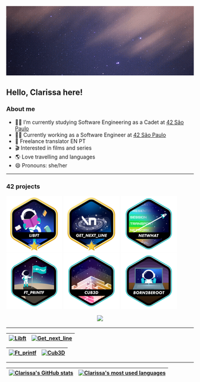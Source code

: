 <img src="https://github.com/clacrisostomo/pics/blob/master/Cover.gif">

<h2> Hello, Clarissa here!</h2>

<h3> About me</h3>

- 👩‍🚀 I’m currently studying Software Engineering as a Cadet at [42 Sâo Paulo](https://www.42sp.org.br/)
- 👩‍💻 Currently working as a Software Engineer at [42 São Paulo](https://www.42sp.org.br)
- 📖 Freelance translator EN PT
- 🎬 Interested in films and series
- 🌎 Love travelling and languages
- 😄 Pronouns: she/her

---
<h3> 42 projects</h3>

<img src="https://github.com/clacrisostomo/pics/blob/master/libftm.png"> <img src="https://github.com/clacrisostomo/pics/blob/master/get_next_linem.png"> <img src="https://github.com/clacrisostomo/pics/blob/master/netwhate.png"> <img src="https://github.com/clacrisostomo/pics/blob/master/ft_printfe.png"> <img src="https://github.com/clacrisostomo/pics/blob/master/cub3de.png"> <img src="https://github.com/clacrisostomo/pics/blob/master/born2beroote.png">

<p align="center"><img src="https://badge42.herokuapp.com/api/stats/csantos-?cursus=42cursus&privacyEmail=true&privacyName=true"> </p>


---

| [![Libft](https://github-readme-stats.vercel.app/api/pin/?username=clacrisostomo&repo=42_cursus_libft&theme=material-palenight&hide_border=true)](https://github.com/clacrisostomo/42_cursus_libft) | [![Get_next_line](https://github-readme-stats.vercel.app/api/pin/?username=clacrisostomo&repo=42_cursus_get_next_line&theme=material-palenight&hide_border=true)](https://github.com/clacrisostomo/42_cursus_get_next_line) |
|:-:|:-:|

| [![Ft_printf](https://github-readme-stats.vercel.app/api/pin/?username=clacrisostomo&repo=42_cursus_ft_printf&theme=material-palenight&hide_border=true)](https://github.com/clacrisostomo/42_cursus_ft_printf) | [![Cub3D](https://github-readme-stats.vercel.app/api/pin/?username=clacrisostomo&repo=42_cursus_cub3d&theme=material-palenight&hide_border=true)](https://github.com/clacrisostomo/42_cursus_cub3d) |
|:-:|:-:|

---

| [![Clarissa's GitHub stats](https://github-readme-stats.vercel.app/api?username=clacrisostomo&count_private=true&show_icons=true&hide=issues&hide_border=true&theme=material-palenight)](https://github.com/clacrisostomo?tab=repositories) | [![Clarissa's most used languages](https://github-readme-stats.vercel.app/api/top-langs/?username=clacrisostomo&layout=compact&hide_border=true&theme=material-palenight)](https://github.com/clacrisostomo?tab=repositories) |
|:-:|:-:|

